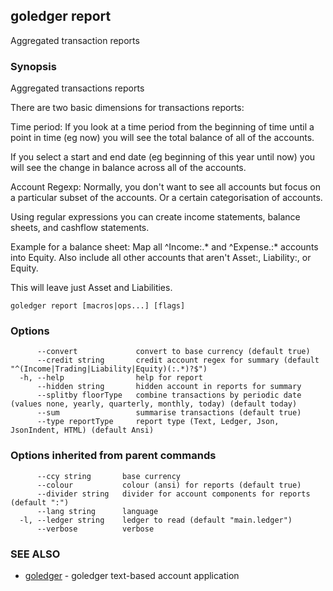 ## goledger report

Aggregated transaction reports

### Synopsis

Aggregated transactions reports

There are two basic dimensions for transactions reports:

Time period:
  If you look at a time period from the beginning of time
  until a point in time (eg now) you will see the total
  balance of all of the accounts.
  
  If you select a start and end date (eg beginning of this
  year until now) you will see the change in balance
  across all of the accounts.

Account Regexp:
  Normally, you don't want to see all accounts but focus
  on a particular subset of the accounts. Or a certain
  categorisation of accounts.
  
  Using regular expressions you can create income statements,
  balance sheets, and cashflow statements.

  Example for a balance sheet:
  Map all ^Income:.* and ^Expense.:* accounts into Equity. Also
  include all other accounts that aren't Asset:, Liability:,
  or Equity.

  This will leave just Asset and Liabilities.
    


```
goledger report [macros|ops...] [flags]
```

### Options

```
      --convert             convert to base currency (default true)
      --credit string       credit account regex for summary (default "^(Income|Trading|Liability|Equity)(:.*)?$")
  -h, --help                help for report
      --hidden string       hidden account in reports for summary
      --splitby floorType   combine transactions by periodic date (values none, yearly, quarterly, monthly, today) (default today)
      --sum                 summarise transactions (default true)
      --type reportType     report type (Text, Ledger, Json, JsonIndent, HTML) (default Ansi)
```

### Options inherited from parent commands

```
      --ccy string       base currency
      --colour           colour (ansi) for reports (default true)
      --divider string   divider for account components for reports (default ":")
      --lang string      language
  -l, --ledger string    ledger to read (default "main.ledger")
      --verbose          verbose
```

### SEE ALSO

* [goledger](goledger.md)	 - goledger text-based account application

